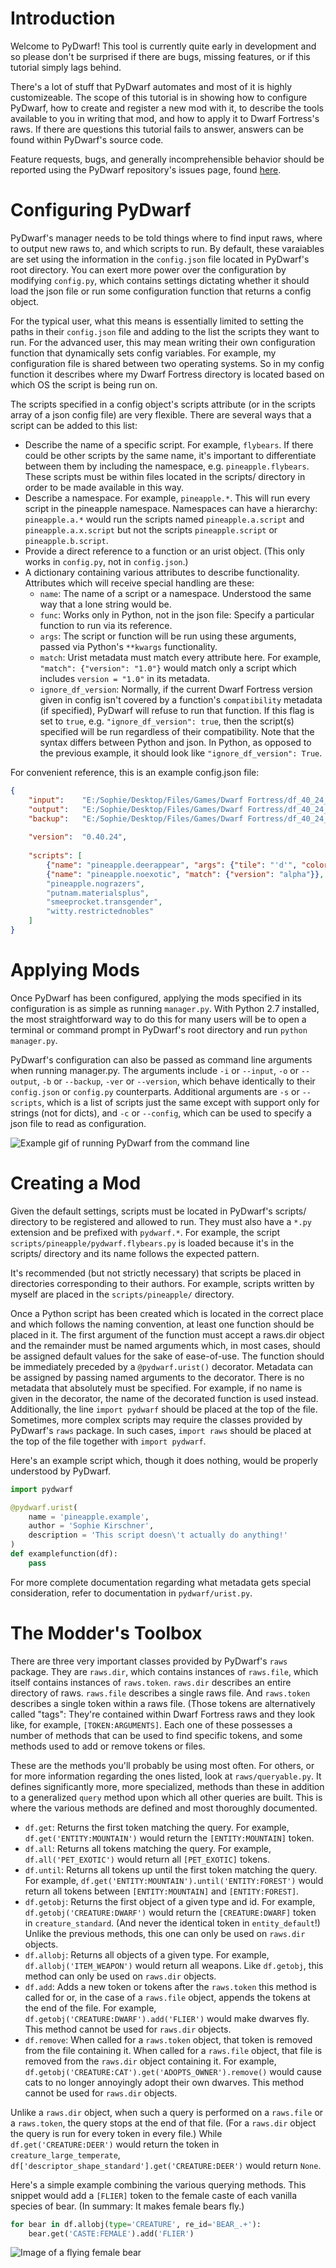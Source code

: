 # Introduction

Welcome to PyDwarf! This tool is currently quite early in development and so please don't be surprised if there are bugs, missing features, or if this tutorial simply lags behind.

There's a lot of stuff that PyDwarf automates and most of it is highly customizeable. The scope of this tutorial is in showing how to configure PyDwarf, how to create and register a new mod with it, to describe the tools available to you in writing that mod, and how to apply it to Dwarf Fortress's raws. If there are questions this tutorial fails to answer, answers can be found within PyDwarf's source code.

Feature requests, bugs, and generally incomprehensible behavior should be reported using the PyDwarf repository's issues page, found [here](https://github.com/pineapplemachine/PyDwarf/issues).



# Configuring PyDwarf

PyDwarf's manager needs to be told things where to find input raws, where to output new raws to, and which scripts to run. By default, these varaiables are set using the information in the `config.json` file located in PyDwarf's root directory. You can exert more power over the configuration by modifying `config.py`, which contains settings dictating whether it should load the json file or run some configuration function that returns a config object.

For the typical user, what this means is essentially limited to setting the paths in their `config.json` file and adding to the list the scripts they want to run. For the advanced user, this may mean writing their own configuration function that dynamically sets config variables. For example, my configuration file is shared between two operating systems. So in my config function it describes where my Dwarf Fortress directory is located based on which OS the script is being run on.

The scripts specified in a config object's scripts attribute (or in the scripts array of a json config file) are very flexible. There are several ways that a script can be added to this list:

* Describe the name of a specific script. For example, `flybears`. If there could be other scripts by the same name, it's important to differentiate between them by including the namespace, e.g. `pineapple.flybears`. These scripts must be within files located in the scripts/ directory in order to be made available in this way.
* Describe a namespace. For example, `pineapple.*`. This will run every script in the pineapple namespace. Namespaces can have a hierarchy: `pineapple.a.*` would run the scripts named `pineapple.a.script` and `pineapple.a.x.script` but not the scripts `pineapple.script` or `pineapple.b.script`.
* Provide a direct reference to a function or an urist object. (This only works in `config.py`, not in `config.json`.)
* A dictionary containing various attributes to describe functionality. Attributes which will receive special handling are these:
    * `name`: The name of a script or a namespace. Understood the same way that a lone string would be.
    * `func`: Works only in Python, not in the json file: Specify a particular function to run via its reference.
    * `args`: The script or function will be run using these arguments, passed via Python's `**kwargs` functionality.
    * `match`: Urist metadata must match every attribute here. For example, `"match": {"version": "1.0"}` would match only a script which includes `version = "1.0"` in its metadata.
    * `ignore_df_version`: Normally, if the current Dwarf Fortress version given in config isn't covered by a function's `compatibility` metadata (if specified), PyDwarf will refuse to run that function. If this flag is set to `true`, e.g. `"ignore_df_version": true`, then the script(s) specified will be run regardless of their compatibility. Note that the syntax differs between Python and json. In Python, as opposed to the previous example, it should look like `"ignore_df_version": True`.

For convenient reference, this is an example config.json file:

``` json
{
    "input":    "E:/Sophie/Desktop/Files/Games/Dwarf Fortress/df_40_24_win/rawvanillao/objects",
    "output":   "E:/Sophie/Desktop/Files/Games/Dwarf Fortress/df_40_24_win/raw/objects",
    "backup":   "E:/Sophie/Desktop/Files/Games/Dwarf Fortress/df_40_24_win/rawbak/",
    
    "version":  "0.40.24",
    
    "scripts": [
        {"name": "pineapple.deerappear", "args": {"tile": "'d'", "color": [6, 0, 1]}},
        {"name": "pineapple.noexotic", "match": {"version": "alpha"}},
        "pineapple.nograzers",
        "putnam.materialsplus",
        "smeeprocket.transgender",
        "witty.restrictednobles"
    ]
}
```



# Applying Mods

Once PyDwarf has been configured, applying the mods specified in its configuration is as simple as running `manager.py`. With Python 2.7 installed, the most straightforward way to do this for many users will be to open a terminal or command prompt in PyDwarf's root directory and run `python manager.py`.

PyDwarf's configuration can also be passed as command line arguments when running manager.py. The arguments include `-i` or `--input`, `-o` or `--output`, `-b` or `--backup`, `-ver` or `--version`, which behave identically to their `config.json` or `config.py` counterparts. Additional arguments are `-s` or `--scripts`, which is a list of scripts just the same except with support only for strings (not for dicts), and `-c` or `--config`, which can be used to specify a json file to read as configuration.

![Example gif of running PyDwarf from the command line](http://www.pineapplemachine.com/pydwarf/terminal_example.gif)



# Creating a Mod

Given the default settings, scripts must be located in PyDwarf's scripts/ directory to be registered and allowed to run. They must also have a `*.py` extension and be prefixed with `pydwarf.*`. For example, the script `scripts/pineapple/pydwarf.flybears.py` is loaded because it's in the scripts/ directory and its name follows the expected pattern.

It's recommended (but not strictly necessary) that scripts be placed in directories corresponding to their authors. For example, scripts written by myself are placed in the `scripts/pineapple/` directory.

Once a Python script has been created which is located in the correct place and which follows the naming convention, at least one function should be placed in it. The first argument of the function must accept a raws.dir object and the remainder must be named arguments which, in most cases, should be assigned default values for the sake of ease-of-use. The function should be immediately preceded by a `@pydwarf.urist()` decorator. Metadata can be assigned by passing named arguments to the decorator. There is no metadata that absolutely must be specified. For example, if no name is given in the decorator, the name of the decorated function is used instead. Additionally, the line `import pydwarf` should be placed at the top of the file. Sometimes, more complex scripts may require the classes provided by PyDwarf's `raws` package. In such cases, `import raws` should be placed at the top of the file together with `import pydwarf`.

Here's an example script which, though it does nothing, would be properly understood by PyDwarf.

```python
import pydwarf

@pydwarf.urist(
    name = 'pineapple.example',
    author = 'Sophie Kirschner',
    description = 'This script doesn\'t actually do anything!'
)
def examplefunction(df):
    pass
```


For more complete documentation regarding what metadata gets special consideration, refer to documentation in `pydwarf/urist.py`.



# The Modder's Toolbox

There are three very important classes provided by PyDwarf's `raws` package. They are `raws.dir`, which contains instances of `raws.file`, which itself contains instances of `raws.token`. `raws.dir` describes an entire directory of raws. `raws.file` describes a single raws file. And `raws.token` describes a single token within a raws file. (Those tokens are alternatively called "tags": They're contained within Dwarf Fortress raws and they look like, for example, `[TOKEN:ARGUMENTS]`. Each one of these possesses a number of methods that can be used to find specific tokens, and some methods used to add or remove tokens or files.

These are the methods you'll probably be using most often. For others, or for more information regarding the ones listed, look at `raws/queryable.py`. It defines significantly more, more specialized, methods than these in addition to a generalized ```query``` method upon which all other queries are built. This is where the various methods are defined and most thoroughly documented.

* `df.get`: Returns the first token matching the query. For example, `df.get('ENTITY:MOUNTAIN')` would return the `[ENTITY:MOUNTAIN]` token.
* `df.all`: Returns all tokens matching the query. For example, `df.all('PET_EXOTIC')` would return all `[PET_EXOTIC]` tokens.
* `df.until`: Returns all tokens up until the first token matching the query. For example, `df.get('ENTITY:MOUNTAIN').until('ENTITY:FOREST')` would return all tokens between `[ENTITY:MOUNTAIN]` and `[ENTITY:FOREST]`.
* `df.getobj`: Returns the first object of a given type and id. For example, `df.getobj('CREATURE:DWARF')` would return the `[CREATURE:DWARF]` token in `creature_standard`. (And never the identical token in `entity_default`!) Unlike the previous methods, this one can only be used on `raws.dir` objects.
* `df.allobj`: Returns all objects of a given type. For example, `df.allobj('ITEM_WEAPON')` would return all weapons. Like `df.getobj`, this method can only be used on `raws.dir` objects.
* `df.add`: Adds a new token or tokens after the `raws.token` this method is called for or, in the case of a `raws.file` object, appends the tokens at the end of the file. For example, `df.getobj('CREATURE:DWARF').add('FLIER')` would make dwarves fly. This method cannot be used for `raws.dir` objects.
* `df.remove`: When called for a `raws.token` object, that token is removed from the file containing it. When called for a `raws.file` object, that file is removed from the `raws.dir` object containing it. For example, `df.getobj('CREATURE:CAT').get('ADOPTS_OWNER').remove()` would cause cats to no longer annoyingly adopt their own dwarves. This method cannot be used for `raws.dir` objects.

Unlike a `raws.dir` object, when such a query is performed on a `raws.file` or a `raws.token`, the query stops at the end of that file. (For a `raws.dir` object the query is run for every token in every file.) While `df.get('CREATURE:DEER')` would return the token in `creature_large_temperate`, `df['descriptor_shape_standard'].get('CREATURE:DEER')` would return `None`.

Here's a simple example combining the various querying methods. This snippet would add a `[FLIER]` token to the female caste of each vanilla species of bear. (In summary: It makes female bears fly.)

```python
for bear in df.allobj(type='CREATURE', re_id='BEAR_.+'):
    bear.get('CASTE:FEMALE').add('FLIER')
```

![Image of a flying female bear](https://github.com/pineapplemachine/PyDwarf/blob/master/images/logo_transparent.png?raw=true)
